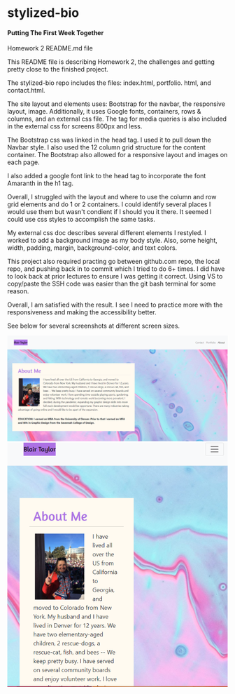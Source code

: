 # stylized-bio

#### Putting The First Week Together

Homework 2 README.md file

This README file is describing Homework 2, the challenges and getting pretty close to the finished project.

The stylized-bio repo includes the files: index.html, portfolio. html, and contact.html.

The site layout and elements uses: Bootstrap for the navbar, the responsive layout, image. Additionally, it uses Google fonts, containers, rows & columns, and an external css file. The tag for media queries is also included in the external css for screens 800px and less.

The Bootstrap css was linked in the head tag. I used it to pull down the Navbar style. I also used the 12 column grid structure for the content container. The Bootstrap also allowed for a responsive layout and images on each page.

I also added a google font link to the head tag to incorporate the font Amaranth in the h1 tag.

Overall, I struggled with the layout and where to use the column and row grid elements and do 1 or 2 containers. I could identify several places I would use them but wasn't condient if I should you it there. It seemed I could use css styles to accomplish the same tasks.

My external css doc describes several different elements I restyled. I worked to add a background image as my body style. Also, some height, width, padding, margin, background-color, and text colors.

This project also required practing go between github.com repo, the local repo, and pushing back in to commit which I tried to do 6+ times. I did have to look back at prior lectures to ensure I was getting it correct. Using VS to copy/paste the SSH code was easier than the git bash terminal for some reason.

Overall, I am satisfied with the result. I see I need to practice more with the responsiveness and making the accessibility better.

See below for several screenshots at different screen sizes.

<img src="Stylized-bio-lrg.png" alt="Screenshot large">
<img src="Stylized-bio-sm.png" alt="Screenshot small">
